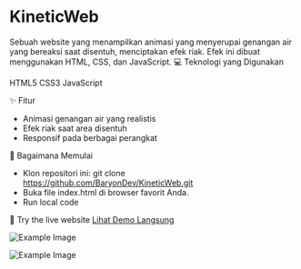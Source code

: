 # KineticWeb
Sebuah website yang menampilkan animasi yang menyerupai genangan air yang bereaksi saat disentuh, menciptakan efek riak. Efek ini dibuat menggunakan HTML, CSS, dan JavaScript.
💻 Teknologi yang Digunakan

HTML5
CSS3
JavaScript

✨ Fitur

 - Animasi genangan air yang realistis
 - Efek riak saat area disentuh
 - Responsif pada berbagai perangkat

🚀 Bagaimana Memulai

 - Klon repositori ini: git clone https://github.com/BaryonDev/KineticWeb.git
 - Buka file index.html di browser favorit Anda.
 - Run local code

💨 Try the live website
[Lihat Demo Langsung](https://github.com/BaryonDev/KineticWeb)

![Example Image](https://i.ibb.co.com/4JhWBxn/Screenshot-2024-05-17-021101.png)

![Example Image](https://i.ibb.co.com/K6YN91q/Screenshot-2024-05-17-021108.png)

